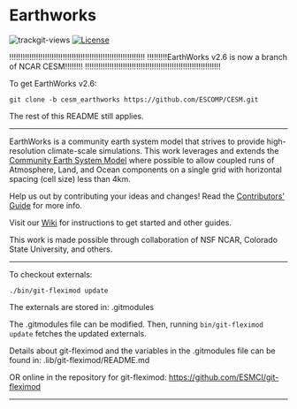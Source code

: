 # Earthworks

![trackgit-views](https://us-central1-trackgit-analytics.cloudfunctions.net/token/ping/lkr44qwuwkgg22lsrolk) [![License](https://img.shields.io/badge/License-BSD_3--Clause-blue.svg)](https://github.com/EarthWorksOrg/EarthWorks/blob/main/LICENSE)

!!!!!!!!!!!!!!!!!!!!!!!!!!!!!!!!!!!!!!!!!!!!!!!!!!!!!!!!!!!!!
!!!!!!!!!EarthWorks v2.6 is now a branch of NCAR CESM!!!!!!!!
!!!!!!!!!!!!!!!!!!!!!!!!!!!!!!!!!!!!!!!!!!!!!!!!!!!!!!!!!!!!!

To get EarthWorks v2.6:

    git clone -b cesm_earthworks https://github.com/ESCOMP/CESM.git

The rest of this README still applies.

-------------------------------------------------------------

EarthWorks is a community earth system model that strives to provide high-resolution climate-scale simulations. This work leverages and extends the [Community Earth System Model](https://github.com/ESCOMP/CESM) where possible to allow coupled runs of Atmosphere, Land, and Ocean components on a single grid with horizontal spacing (cell size) less than 4km.

Help us out by contributing your ideas and changes! Read the [Contributors' Guide](https://github.com/EarthWorksOrg/EarthWorks/blob/main/CONTRIBUTING.md) for more info.

Visit our [Wiki](https://github.com/EarthWorksOrg/EarthWorks/wiki) for instructions to get started and other guides.

This work is made possible through collaboration of NSF NCAR, Colorado State University, and others.

-----------

To checkout externals:

    ./bin/git-fleximod update

The externals are stored in: .gitmodules

The .gitmodules file can be modified. Then, running `bin/git-fleximod update` fetches the updated externals.

Details about git-fleximod and the variables in the .gitmodules file can be found in: .lib/git-fleximod/README.md

OR online in the repository for git-fleximod: https://github.com/ESMCI/git-fleximod

------------
